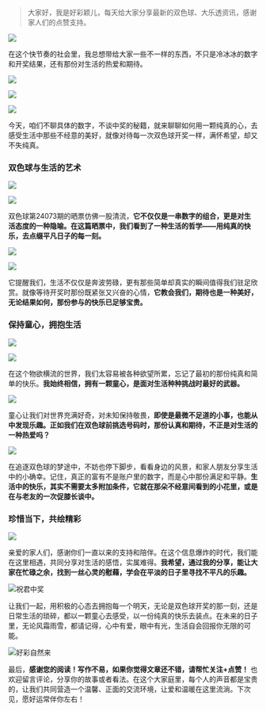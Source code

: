 > 大家好，我是好彩颖儿，每天给大家分享最新的双色球、大乐透资讯，感谢家人们的点赞支持。

![](https://cdn.jsdelivr.net/gh/wangwenjie1314/PicCDN/2024-6-20/1718847632947-image.png)


在这个快节奏的社会里，我总想带给大家一些不一样的东西，不只是冷冰冰的数字和开奖结果，还有那份对生活的热爱和期待。


![](https://cdn.jsdelivr.net/gh/wangwenjie1314/PicCDN/2024-6-27/1719466815467-image.png)

![](https://cdn.jsdelivr.net/gh/wangwenjie1314/PicCDN/2024-6-27/1719466820998-image.png)


![](https://cdn.jsdelivr.net/gh/wangwenjie1314/PicCDN/2024-6-27/1719466826431-image.png)

今天，咱们不聊具体的数字，不谈中奖的秘籍，就来聊聊如何用一颗纯真的心，去感受生活中那些不经意的美好，就像对待每一次双色球开奖一样，满怀希望，却又不失纯真。

### 双色球与生活的艺术


![](https://cdn.jsdelivr.net/gh/wangwenjie1314/PicCDN/2024-6-27/1719466832015-image.png)

![](https://cdn.jsdelivr.net/gh/wangwenjie1314/PicCDN/2024-6-27/1719466837705-image.png)


双色球第24073期的晒票仿佛一股清流，**它不仅仅是一串数字的组合，更是对生活态度的一种隐喻。在这篇晒票中，我们看到了一种生活的哲学——用纯真的快乐，去点缀平凡日子的每一刻。**


![](https://cdn.jsdelivr.net/gh/wangwenjie1314/PicCDN/2024-6-27/1719466843895-image.png)

![](https://cdn.jsdelivr.net/gh/wangwenjie1314/PicCDN/2024-6-27/1719466849698-image.png)


它提醒我们，生活不仅仅是奔波劳碌，更有那些简单却真实的瞬间值得我们驻足欣赏。就像等待开奖时那份既紧张又兴奋的心情，**它教会我们，期待也是一种美好，无论结果如何，那份参与的快乐已足够宝贵。**

### 保持童心，拥抱生活


![](https://cdn.jsdelivr.net/gh/wangwenjie1314/PicCDN/2024-6-27/1719466855756-image.png)

![](https://cdn.jsdelivr.net/gh/wangwenjie1314/PicCDN/2024-6-27/1719466860729-image.png)


在这个物欲横流的世界，我们太容易被各种欲望所累，忘记了最初的那份纯真和简单的快乐。**我始终相信，拥有一颗童心，是面对生活种种挑战时最好的武器。**


![](https://cdn.jsdelivr.net/gh/wangwenjie1314/PicCDN/2024-6-27/1719466866650-image.png)


童心让我们对世界充满好奇，对未知保持敬畏，**即使是最微不足道的小事，也能从中发现乐趣。正如我们在双色球前挑选号码时，那份认真和期待，不正是对生活的一种热爱吗？**


![](https://cdn.jsdelivr.net/gh/wangwenjie1314/PicCDN/2024-6-27/1719466872674-image.png)


在追逐双色球的梦途中，不妨也停下脚步，看看身边的风景，和家人朋友分享生活中的小确幸。记住，真正的富有不是账户里的数字，而是心中那份满足和平静。**生活中的快乐，其实不需要太多附加条件，它就在那朵不经意间看到的小花里，或是在与老友的一次促膝长谈中。**

### 珍惜当下，共绘精彩


![](https://cdn.jsdelivr.net/gh/wangwenjie1314/PicCDN/2024-6-27/1719466879101-image.png)


亲爱的家人们，感谢你们一直以来的支持和陪伴。在这个信息爆炸的时代，我们能在这里相遇，共同分享对生活的感悟，实属难得。**我希望，通过我的分享，能让大家在忙碌之余，找到一丝心灵的慰藉，学会在平淡的日子里寻找不平凡的乐趣。**


![祝君中奖](https://cdn.jsdelivr.net/gh/wangwenjie1314/PicCDN/2024-6-27/1719466950912-image.png)


让我们一起，用积极的心态去拥抱每一个明天，无论是双色球开奖的那一刻，还是日常生活的琐碎，都以一颗童心去感受，以一份纯真的快乐去装点。在未来的日子里，无论风霜雨雪，都请记得，心中有爱，眼中有光，生活自会回报你无限的可能。


![好彩自然来](https://cdn.jsdelivr.net/gh/wangwenjie1314/PicCDN/2024-6-27/1719466941936-image.png)


最后，**感谢您的阅读！写作不易，如果你觉得文章还不错，请帮忙关注+点赞！** 也欢迎留言评论，分享你的故事或者看法。在这个大家庭里，每个人的声音都是宝贵的，让我们共同营造一个温馨、正面的交流环境，让爱和温暖在这里流淌。下次见，愿好运常伴你左右！